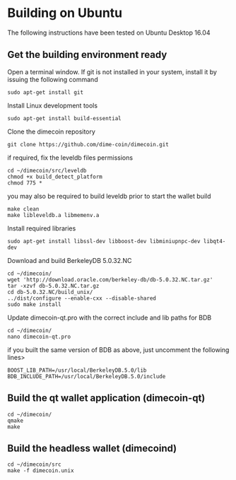 # Building on Ubuntu
The following instructions have been tested on Ubuntu Desktop 16.04

## Get the building environment ready

Open a terminal window. If git is not installed in your system, install it by issuing the following command
```
sudo apt-get install git
```
Install Linux development tools 
```
sudo apt-get install build-essential
```

Clone the dimecoin repository

```
git clone https://github.com/dime-coin/dimecoin.git
```

if required, fix the leveldb files permissions
```
cd ~/dimecoin/src/leveldb
chmod +x build_detect_platform
chmod 775 *
```
you may also be required to build leveldb prior to start the wallet build
```
make clean
make libleveldb.a libmemenv.a
```

Install required libraries
```
sudo apt-get install libssl-dev libboost-dev libminiupnpc-dev libqt4-dev
```
Download and build BerkeleyDB 5.0.32.NC
```
cd ~/dimecoin/
wget 'http://download.oracle.com/berkeley-db/db-5.0.32.NC.tar.gz'
tar -xzvf db-5.0.32.NC.tar.gz
cd db-5.0.32.NC/build_unix/
../dist/configure --enable-cxx --disable-shared 
sudo make install
```
Update dimecoin-qt.pro with the correct include and lib paths for BDB
```
cd ~/dimecoin/
nano dimecoin-qt.pro
```
if you built the same version of BDB as above, just uncomment the following lines>
```
BOOST_LIB_PATH=/usr/local/BerkeleyDB.5.0/lib
BDB_INCLUDE_PATH=/usr/local/BerkeleyDB.5.0/include
```

## Build the qt wallet application (dimecoin-qt)
```
cd ~/dimecoin/
qmake
make
```

## Build the headless wallet (dimecoind)
```
cd ~/dimecoin/src
make -f dimecoin.unix
```
